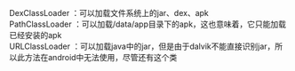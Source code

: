 
DexClassLoader ：可以加载文件系统上的jar、dex、apk  
PathClassLoader ：可以加载/data/app目录下的apk，这也意味着，它只能加载已经安装的apk  
URLClassLoader ：可以加载java中的jar，但是由于dalvik不能直接识别jar，所以此方法在android中无法使用，尽管还有这个类  
